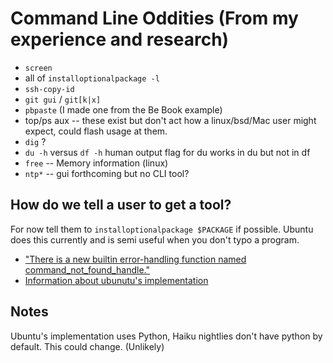 Command Line Oddities (From my experience and research)
=======================================================

*  	`screen`
* 	all of `installoptionalpackage -l`
*	`ssh-copy-id`
*	`git gui` / `git[k|x]`
*	`pbpaste` (I made one from the Be Book example)
*	top/ps aux -- these exist but don't act how a linux/bsd/Mac user might expect, could flash usage at them.
*	`dig` ?
*	`du -h` versus `df -h` human output flag for du works in du but not in df
*	`free` -- Memory information (linux)
*	`ntp*` -- gui forthcoming but no CLI tool?

How do we tell a user to get a tool?
-------------------------------------
For now tell them to `installoptionalpackage $PACKAGE` if possible. Ubuntu does this currently and is semi useful when you don't typo a program. 

*	["There is a new builtin error-handling function named command_not_found_handle."][#1] 
*	[Information about ubunutu's implementation](https://bugs.launchpad.net/ubuntu/+source/bash/+bug/155899)

Notes
-----
Ubuntu's implementation uses Python, Haiku nightlies don't have python by default. This could change. (Unlikely)

[#1]: http://www.tldp.org/LDP/abs/html/bashver4.html